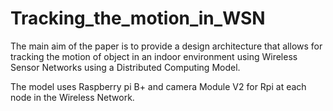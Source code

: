 # Tracking_the_motion_in_WSN

The main aim of the paper is to provide a design architecture that allows for tracking the motion of object in an indoor environment
using Wireless Sensor Networks using a Distributed Computing Model.

The model uses Raspberry pi B+ and camera Module V2 for Rpi at each node in the Wireless Network.

